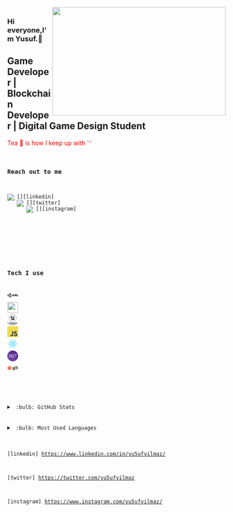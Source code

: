 <img src ="https://media.giphy.com/media/lRdejWPe1qsdZLh6Ws/giphy-downsized-large.gif" align="right" width= "400" height="250">

### Hi everyone,I'm Yusuf.:wave:

## Game Developer | Blockchain Developer | Digital Game Design Student

<font color ="red">Tea :tea: is how I keep up with '<code />' </font>

### Reach out to me

[<img width="22" src="https://unpkg.com/simple-icons@v7/icons/linkedin.svg" align ="left" />][linkedin]
[<img width="22" src="https://unpkg.com/simple-icons@v7/icons/twitter.svg" align ="left" />][twitter]
[<img width="22" src="https://unpkg.com/simple-icons@v7/icons/instagram.svg" align ="left" />][instagram]

<br />
<br />


### Tech I use


<img src = "https://raw.githubusercontent.com/github/explore/80688e429a7d4ef2fca1e82350fe8e3517d3494d/topics/unity/unity.png" width ="25" height ="25">
<img src = "https://docs.soliditylang.org/en/v0.8.17/_static/logo.svg" width ="25" height ="25">
<img src = "https://raw.githubusercontent.com/github/explore/80688e429a7d4ef2fca1e82350fe8e3517d3494d/topics/unreal-engine/unreal-engine.png" width ="25" height ="25">
<img src = "https://raw.githubusercontent.com/github/explore/80688e429a7d4ef2fca1e82350fe8e3517d3494d/topics/javascript/javascript.png" width ="25" height ="25">
<img src = "https://raw.githubusercontent.com/github/explore/80688e429a7d4ef2fca1e82350fe8e3517d3494d/topics/react/react.png" width ="25" height ="25">
<img src = "https://raw.githubusercontent.com/github/explore/80688e429a7d4ef2fca1e82350fe8e3517d3494d/topics/dotnet/dotnet.png" width ="25" height ="25">
<img src = "https://raw.githubusercontent.com/github/explore/80688e429a7d4ef2fca1e82350fe8e3517d3494d/topics/git/git.png" width ="25" height ="25">

<br />

<details>
<summary> :bulb: GitHub Stats</summary>
<img src="https://github-readme-stats.vercel.app/api?username=yu5ufyilmaz&theme=radical">
</details>

<details>
<summary> :bulb: Most Used Languages</summary>
<img src="https://github-readme-stats.vercel.app/api/top-langs/?username=yu5ufyilmaz&layout=compact">
</details>





[linkedin]  https://www.linkedin.com/in/yu5ufyilmaz/

[twitter] https://twitter.com/yu5ufyilmaz

[instagram] https://www.instagram.com/yu5ufyilmaz/
